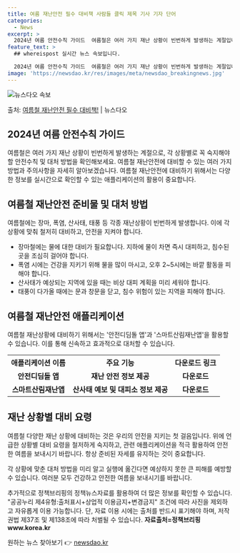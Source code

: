 ```yaml
---
title: 여름 재난안전 필수 대비책 사람들 클릭 제목 기사 기자 단어
categories:
  - News
excerpt: >
  2024년 여름 안전수칙 가이드  여름철은 여러 가지 재난 상황이 빈번하게 발생하는 계절입니다. 이번 블로그…
feature_text: >
  ## whereispost 실시간 뉴스 속보입니다.

  2024년 여름 안전수칙 가이드  여름철은 여러 가지 재난 상황이 빈번하게 발생하는 계절입니다. 이번 블로그…
image: 'https://newsdao.kr/res/images/meta/newsdao_breakingnews.jpg'
---
```


![뉴스다오 속보](https://newsdao.kr/res/images/meta/newsdao_breakingnews.jpg)

<p>출처: <a href="https://newsdao.kr/4442" rel="dofollow">여름철 재난안전 필수 대비책!</a> | 뉴스다오</p>

<h2 data-ke-size="size26">2024년 여름 안전수칙 가이드</h2>
<p data-ke-size="size16">여름철은 여러 가지 재난 상황이 빈번하게 발생하는 계절으로, 각 상황별로 꼭 숙지해야 할 안전수칙 및 대처 방법을 확인해보세요. 여름철 재난안전에 대비할 수 있는 여러 가지 방법과 주의사항을 자세히 알아보겠습니다. 여름철 재난안전에 대비하기 위해서는 다양한 정보를 실시간으로 확인할 수 있는 애플리케이션의 활용이 중요합니다.</p>

<h2 data-ke-size="size24">여름철 재난안전 준비물 및 대처 방법</h2>
<p data-ke-size="size16">여름철에는 장마, 폭염, 산사태, 태풍 등 각종 재난상황이 빈번하게 발생합니다. 이에 각 상황에 맞춰 철저히 대비하고, 안전을 지켜야 합니다. </p>

<ul>
    <li>장마철에는 물에 대한 대비가 필요합니다. 지하에 물이 차면 즉시 대피하고, 침수된 곳을 조심히 걸어야 합니다.</li>
    <li>폭염 시에는 건강을 지키기 위해 물을 많이 마시고, 오후 2~5시에는 바깥 활동을 피해야 합니다.</li>
    <li>산사태가 예상되는 지역에 있을 때는 비상 대피 계획을 미리 세워야 합니다.</li>
    <li>태풍이 다가올 때에는 문과 창문을 닫고, 침수 위험이 있는 지역을 피해야 합니다.</li>
</ul>

<h2 data-ke-size="size24">여름철 재난안전 애플리케이션</h2>
<p data-ke-size="size16">여름철 재난상황에 대비하기 위해서는 '안전디딤돌 앱'과 '스마트산림재난앱'을 활용할 수 있습니다. 이를 통해 신속하고 효과적으로 대처할 수 있습니다. </p>

<table>
  <tr>
    <th><b>애플리케이션 이름</b></th>
    <th><b>주요 기능</b></th>
    <th><b>다운로드 링크</b></th>
  </tr>
  <tr>
    <td style="text-align: center; height: 17px;"><b>안전디딤돌 앱</b></td>
    <td style="text-align: center; height: 17px;"><b>재난 안전 정보 제공</b></td>
    <td style="text-align: center; height: 17px;"><b>다운로드</b></td>
  </tr>
  <tr>
    <td style="text-align: center; height: 17px;"><b>스마트산림재난앱</b></td>
    <td style="text-align: center; height: 17px;"><b>산사태 예보 및 대피소 정보 제공</b></td>
    <td style="text-align: center; height: 17px;"><b>다운로드</b></td>
  </tr>
</table>

<h2 data-ke-size="size24">재난 상황별 대비 요령</h2>
<p data-ke-size="size16">여름철 다양한 재난 상황에 대비하는 것은 우리의 안전을 지키는 첫 걸음입니다. 위에 언급한 상황별 대비 요령을 철저하게 숙지하고, 관련 애플리케이션을 적극 활용하여 안전한 여름을 보내시기 바랍니다. 항상 준비된 자세를 유지하는 것이 중요합니다. </p>

<p data-ke-size="size16">각 상황에 맞춘 대처 방법을 미리 알고 실행에 옮긴다면 예상하지 못한 큰 피해를 예방할 수 있습니다. 여러분 모두 건강하고 안전한 여름을 보내시기를 바랍니다. </p>

<p data-ke-size="size16">추가적으로 정책브리핑의 정책뉴스자료를 활용하여 더 많은 정보를 확인할 수 있습니다. "공공누리 제4유형:출처표시+상업적 이용금지+변경금지" 조건에 따라 사진을 제외하고 자유롭게 이용 가능합니다. 단, 자료 이용 시에는 출처를 반드시 표기해야 하며, 저작권법 제37조 및 제138조에 따라 처벌될 수 있습니다. <b>자료출처=정책브리핑 www.korea.kr</b></p>

<p data-ke-size="size16"></p> 

원하는 뉴스 찾아보기 👉 <a href="https://newsdao.kr" rel="dofollow">newsdao.kr</a>


